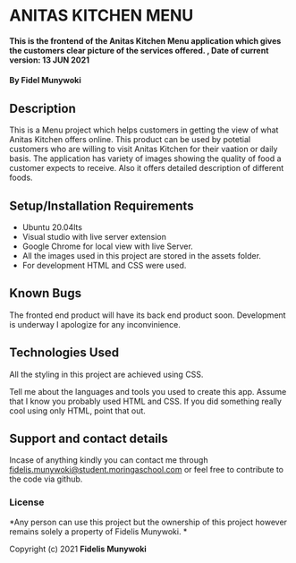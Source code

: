 # ANITAS KITCHEN MENU
#### This is the frontend of the Anitas Kitchen Menu application which gives the customers clear picture of the services offered. , Date of current version: 13 JUN 2021

#### By **Fidel Munywoki**
## Description
This is a Menu project which helps customers in getting the view of what Anitas Kitchen offers online. This product can be used
by potetial customers who are willing to visit Anitas Kitchen for their vaation or daily basis. The application has variety of
images showing the quality of food a customer expects to receive. Also it offers detailed description of different foods. 


## Setup/Installation Requirements
* Ubuntu 20.04lts 
* Visual studio with live server extension
* Google Chrome for local view with live Server.
* All the images used in this project are stored in the assets folder.
* For development HTML and CSS were used.

## Known Bugs
The fronted end product will have its back end product soon. Development is underway I apologize for any inconvinience. 

## Technologies Used
All the styling in this project are achieved using CSS.

Tell me about the languages and tools you used to create this app. Assume that I know you probably used HTML and CSS. If you did something really cool using only HTML, point that out.
## Support and contact details
Incase of anything kindly you can contact me through fidelis.munywoki@student.moringaschool.com or feel free to contribute to the code via github.
### License
*Any person can use this project but the ownership of this project however remains solely a property of Fidelis Munywoki. *

Copyright (c) 2021 **Fidelis Munywoki**
  